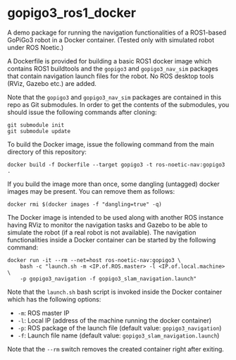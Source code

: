 # gopigo3_ros1_docker

A demo package for running the navigation functionalities of a ROS1-based GoPiGo3 robot in a Docker container. (Tested only with simulated robot under ROS Noetic.)

A Dockerfile is provided for building a basic ROS1 docker image which contains ROS1 buildtools and the `gopigo3` and `gopigo3_nav_sim` packages that contain navigation launch files for the robot. No ROS desktop tools (RViz, Gazebo etc.) are added.

Note that the `gopigo3` and `gopigo3_nav_sim` packages are contained in this repo as Git submodules. In order to get the contents of the submodules, you should issue the following commands after cloning:

```
git submodule init
git submodule update
```

To build the Docker image, issue the following command from the main directory of this repository:
```
docker build -f Dockerfile --target gopigo3 -t ros-noetic-nav:gopigo3 .
```

If you build the image more than once, some dangling (untagged) docker images may be present. You can remove them as follows:
```
docker rmi $(docker images -f "dangling=true" -q)
```

The Docker image is intended to be used along with another ROS instance having RViz to monitor the navigation tasks and Gazebo to be able to simulate the robot (if a real robot is not available). The navigation functionalities inside a Docker container can be started by the following command:
```
docker run -it --rm --net=host ros-noetic-nav:gopigo3 \
    bash -c "launch.sh -m <IP.of.ROS.master> -l <IP.of.local.machine> \
    -p gopigo3_navigation -f gopigo3_slam_navigation.launch"
``` 

Note that the `launch.sh` bash script is invoked inside the Docker container which has the following options:
- `-m`: ROS master IP
- `-l`: Local IP (address of the machine running the docker container)
- `-p`: ROS package of the launch file (default value: `gopigo3_navigation`)
- `-f`: Launch file name (default value: `gopigo3_slam_navigation.launch`)

Note that the `--rm` switch removes the created container right after exiting.
